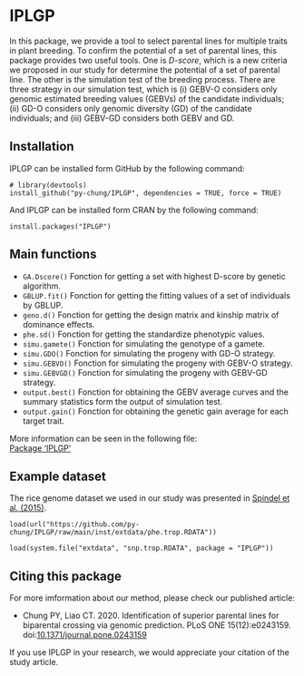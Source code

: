 # IPLGP

In this package, we provide a tool to select parental lines for multiple traits in plant breeding. To confirm the potential of a set of parental lines, this package provides two useful tools. One is *D-score*, which is a new criteria we proposed in our study for determine the potential of a set of parental line. The other is the simulation test of the breeding process. There are three strategy in our simulation test, which is (i) GEBV-O considers only genomic estimated breeding values (GEBVs) of the candidate individuals; (ii) GD-O considers only genomic diversity (GD) of the candidate individuals; and (iii) GEBV-GD considers both GEBV and GD.   
  
## Installation
  
IPLGP can be installed form GitHub by the following command:  
```install_github
# library(devtools)  
install_github("py-chung/IPLGP", dependencies = TRUE, force = TRUE)
```
  
And IPLGP can be installed form CRAN by the following command:
```install.packages
install.packages("IPLGP")
```
  
## Main functions
  
+ `GA.Dscore()` Fonction for getting a set with highest D-score by genetic algorithm. 
+ `GBLUP.fit()` Fonction for getting the fitting values of a set of individuals by GBLUP.
+ `geno.d()` Fonction for getting the design matrix and kinship matrix of dominance effects.
+ `phe.sd()` Fonction for getting the standardize phenotypic values.
+ `simu.gamete()` Fonction for simulating the genotype of a gamete.
+ `simu.GDO()` Fonction for simulating the progeny with GD-O strategy.
+ `simu.GEBVO()` Fonction for simulating the progeny with GEBV-O strategy.
+ `simu.GEBVGD()` Fonction for simulating the progeny with GEBV-GD strategy.
+ `output.best()` Fonction for obtaining the GEBV average curves and the summary statistics form the output of simulation test.
+ `output.gain()` Fonction for obtaining the genetic gain average for each target trait.
  
More information can be seen in the following file:  
[Package ‘IPLGP’](https://cran.r-project.org/web/packages/IPLGP/IPLGP.pdf)
  
## Example dataset
  
The rice genome dataset we used in our study was presented in [Spindel et al. (2015)](https://journals.plos.org/plosgenetics/article?id=10.1371/journal.pgen.1005350).
  
```load.url
load(url("https://github.com/py-chung/IPLGP/raw/main/inst/extdata/phe.trop.RDATA"))
```
  
```load.sys
load(system.file("extdata", "snp.trop.RDATA", package = "IPLGP"))
```
  
## Citing this package
  
For more imformation about our method, please check our published article:  
+ Chung PY, Liao CT. 2020. Identification of superior parental lines for biparental crossing via genomic prediction. PLoS ONE 15(12):e0243159. doi:[10.1371/journal.pone.0243159](https://journals.plos.org/plosone/article/authors?id=10.1371/journal.pone.0243159)
  
If you use IPLGP in your research, we would appreciate your citation of the study article.
